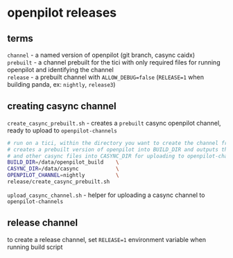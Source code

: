 # openpilot releases


## terms

`channel` - a named version of openpilot (git branch, casync caidx)<br>
`prebuilt` - a channel prebuilt for the tici with only required files for running openpilot and identifying the channel<br>
`release` - a prebuilt channel with `ALLOW_DEBUG=false` (`RELEASE=1` when building panda, ex: `nightly`, `release3`)<br>

## creating casync channel

`create_casync_prebuilt.sh` - creates a `prebuilt` casync openpilot channel, ready to upload to `openpilot-channels`

```bash
# run on a tici, within the directory you want to create the channel from
# creates a prebuilt version of openpilot into BUILD_DIR and outputs the caidx
# and other casync files into CASYNC_DIR for uploading to openpilot-channels
BUILD_DIR=/data/openpilot_build    \
CASYNC_DIR=/data/casync            \
OPENPILOT_CHANNEL=nightly          \
release/create_casync_prebuilt.sh
```

`upload_casync_channel.sh` - helper for uploading a casync channel to `openpilot-channels`

## release channel

to create a release channel, set `RELEASE=1` environment variable when running build script

